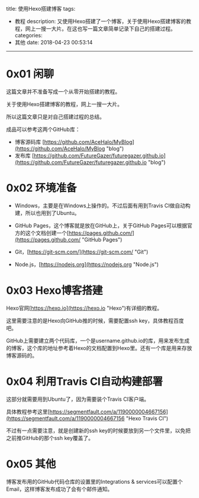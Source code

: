 title: 使用Hexo搭建博客
tags:
  - 教程
description: 又使用Hexo搭建了一个博客，关于使用Hexo搭建博客的教程，网上一搜一大片。在这也写一篇文章简单记录下自己的搭建过程。
categories:
  - 其他
date: 2018-04-23 00:53:14
---
# 0x01 闲聊  

这篇文章并不准备写成一个从零开始搭建的教程。

关于使用Hexo搭建博客的教程，网上一搜一大片。

所以这篇文章只是对自己搭建过程的总结。

成品可以参考这两个GitHub库：

- 博客源码库 [https://github.com/AceHalo/MyBlog](https://github.com/AceHalo/MyBlog "blog")
- 发布库 [https://github.com/FutureGazer/futuregazer.github.io](https://github.com/FutureGazer/futuregazer.github.io "blog")


# 0x02 环境准备

- Windows，主要是在Windows上操作的。不过后面有用到Travis CI做自动构建，所以也用到了Ubuntu。

- GitHub Pages，这个博客就是放在GitHub上，关于GitHub Pages可以根据官方的这个文档创建一个[https://pages.github.com/](https://pages.github.com/ "GitHub Pages")

- Git，[https://git-scm.com/](https://git-scm.com/ "Git")

- Node.js，[https://nodejs.org](https://nodejs.org "Node.js")

# 0x03 Hexo博客搭建

Hexo官网[https://hexo.io](https://hexo.io "Hexo")有详细的教程。

这里需要注意的是Hexo向GitHub推的时候，需要配置ssh key，具体教程百度吧。

GitHub上需要建立两个代码库，一个是username.github.io的库，用来发布生成的博客，这个库的地址参考着Hexo的文档配置到Hexo里。还有一个库是用来存放博客源码的。

# 0x04 利用Travis CI自动构建部署

这部分就需要用到Ubuntu了，因为需要装个Travis CI客户端。

具体教程参考这里[https://segmentfault.com/a/1190000004667156](https://segmentfault.com/a/1190000004667156 "Hexo Travis CI")

不过有一点需要注意，就是创建新的ssh key的时候要放到另一个文件里，以免把之前推GitHub的那个ssh key覆盖了。

# 0x05 其他

博客发布用的GitHub代码仓库的设置里的Integrations & services可以配置个Email，这样博客发布成功了会有个邮件通知。